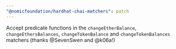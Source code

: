 ```yaml
---
"@nomicfoundation/hardhat-chai-matchers": patch
---
```


Accept predicate functions in the `changeEtherBalance`, `changeEthersBalances`, `changeTokenBalance` and `changeTokenBalances` matchers (thanks @SevenSwen and @k06a!)
